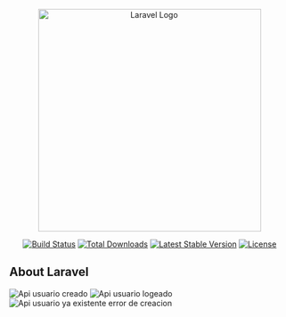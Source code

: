 <p align="center"><a href="https://laravel.com" target="_blank"><img src="https://raw.githubusercontent.com/laravel/art/master/logo-lockup/5%20SVG/2%20CMYK/1%20Full%20Color/laravel-logolockup-cmyk-red.svg" width="400" alt="Laravel Logo"></a></p>

<p align="center">
<a href="https://github.com/laravel/framework/actions"><img src="https://github.com/laravel/framework/workflows/tests/badge.svg" alt="Build Status"></a>
<a href="https://packagist.org/packages/laravel/framework"><img src="https://img.shields.io/packagist/dt/laravel/framework" alt="Total Downloads"></a>
<a href="https://packagist.org/packages/laravel/framework"><img src="https://img.shields.io/packagist/v/laravel/framework" alt="Latest Stable Version"></a>
<a href="https://packagist.org/packages/laravel/framework"><img src="https://img.shields.io/packagist/l/laravel/framework" alt="License"></a>
</p>

## About Laravel

![Api usuario creado](https://github.com/juanlti/ApiAuth/assets/47389717/92c44be0-7974-43e8-b366-0ac7bdf59852)
![Api usuario logeado](https://github.com/juanlti/ApiAuth/assets/47389717/f59ccb38-ae10-444c-a825-252b49e658ce)
![Api usuario ya existente error de creacion](https://github.com/juanlti/ApiAuth/assets/47389717/e9d1bb62-e21b-4d32-a0ce-12c1d7587b93)
